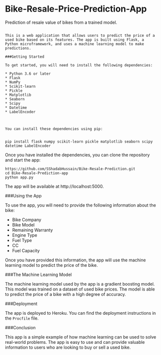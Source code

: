 # Bike-Resale-Price-Prediction-App
Prediction of resale value of bikes from a trained model.

 ```

This is a web application that allows users to predict the price of a used bike based on its features. The app is built using Flask, a Python microframework, and uses a machine learning model to make predictions.

###Getting Started

To get started, you will need to install the following dependencies:

* Python 3.6 or later
* Flask
* NumPy
* Scikit-learn
* Pickle
* Matplotlib
* Seaborn
* Scipy
* Datetime
* LabelEncoder



You can install these dependencies using pip:


pip install flask numpy scikit-learn pickle matplotlib seaborn scipy datetime LabelEncoder
```

Once you have installed the dependencies, you can clone the repository and start the app:

```
https://github.com/SShadabHussain/Bike-Resale-Prediction.git
cd Bike-Resale-Prediction-app
python app.py
```

The app will be available at http://localhost:5000.

###Using the App

To use the app, you will need to provide the following information about the bike:

* Bike Company
* Bike Model
* Remaining Warranty
* Engine Type
* Fuel Type
* CC
* Fuel Capacity

Once you have provided this information, the app will use the machine learning model to predict the price of the bike.

###The Machine Learning Model

The machine learning model used by the app is a gradient boosting model. This model was trained on a dataset of used bike prices. The model is able to predict the price of a bike with a high degree of accuracy.

###Deployment

The app is deployed to Heroku. You can find the deployment instructions in the `Procfile` file.

###Conclusion

This app is a simple example of how machine learning can be used to solve real-world problems. The app is easy to use and can provide valuable information to users who are looking to buy or sell a used bike.
```